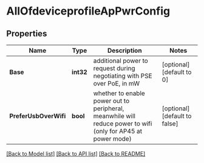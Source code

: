 # AllOfdeviceprofileApPwrConfig

## Properties
Name | Type | Description | Notes
------------ | ------------- | ------------- | -------------
**Base** | **int32** | additional power to request during negotiating with PSE over PoE, in mW | [optional] [default to 0]
**PreferUsbOverWifi** | **bool** | whether to enable power out to peripheral, meanwhile will reduce power to wifi (only for AP45 at power mode) | [optional] [default to false]

[[Back to Model list]](../README.md#documentation-for-models) [[Back to API list]](../README.md#documentation-for-api-endpoints) [[Back to README]](../README.md)

